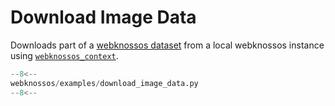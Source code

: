 # Download Image Data

Downloads part of a [webknossos dataset](https://webknossos.org/datasets/scalable_minds/l4dense_motta_et_al_demo/view?utm_source=site#2867,4361,1770,0,1.21) from a local webknossos instance using [`webknossos_context`](../../api/webknossos/client/context.md#webknossos_context).

```python
--8<--
webknossos/examples/download_image_data.py
--8<--
```
